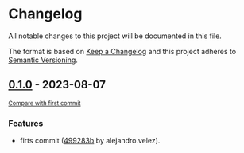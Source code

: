 # Changelog

All notable changes to this project will be documented in this file.

The format is based on [Keep a Changelog](http://keepachangelog.com/en/1.0.0/)
and this project adheres to [Semantic Versioning](http://semver.org/spec/v2.0.0.html).

<!-- insertion marker -->
## [0.1.0](https://github.com/velez94/terragrunt_ecs_blueprint/releases/tag/0.1.0) - 2023-08-07

<small>[Compare with first commit](https://github.com/velez94/terragrunt_ecs_blueprint/compare/499283bc5897822b1bf0edc71b6f594d5162d113...0.1.0)</small>

### Features

- firts commit ([499283b](https://github.com/velez94/terragrunt_ecs_blueprint/commit/499283bc5897822b1bf0edc71b6f594d5162d113) by alejandro.velez).

